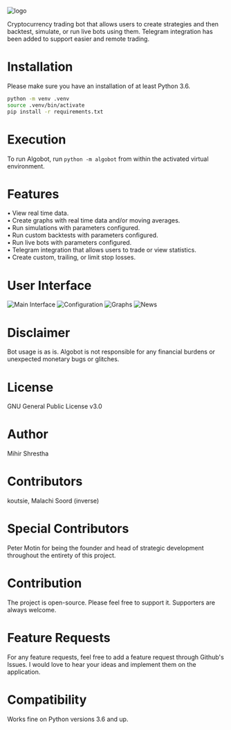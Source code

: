 ![logo](https://github.com/ZENALC/algobot/blob/master/media/algobot.png?raw=true)

Cryptocurrency trading bot that allows users to create strategies and then backtest, simulate, or run live bots using them. Telegram integration has been added to support easier and remote trading.

# Installation

Please make sure you have an installation of at least Python 3.6.

```bash
python -m venv .venv
source .venv/bin/activate
pip install -r requirements.txt
```

# Execution

To run Algobot, run `python -m algobot` from within the activated virtual environment.

# Features

• View real time data.\
• Create graphs with real time data and/or moving averages.\
• Run simulations with parameters configured.\
• Run custom backtests with parameters configured.\
• Run live bots with parameters configured.\
• Telegram integration that allows users to trade or view statistics.\
• Create custom, trailing, or limit stop losses.

# User Interface

![Main Interface](https://i.imgur.com/Y6FD5O5.png)
![Configuration](https://i.imgur.com/JTvHRXf.png)
![Graphs](https://i.imgur.com/M9Oz3Q6.png)
![News](https://i.imgur.com/Ec6Tw17.png)

# Disclaimer

Bot usage is as is. Algobot is not responsible for any financial burdens or unexpected monetary bugs or glitches.

# License

GNU General Public License v3.0

# Author

Mihir Shrestha

# Contributors

koutsie, Malachi Soord (inverse)

# Special Contributors

Peter Motin for being the founder and head of strategic development throughout the entirety of this project.

# Contribution

The project is open-source. Please feel free to support it. Supporters are always welcome.

# Feature Requests

For any feature requests, feel free to add a feature request through Github's Issues. I would love to hear your ideas and implement them on the application.

# Compatibility

Works fine on Python versions 3.6 and up.
